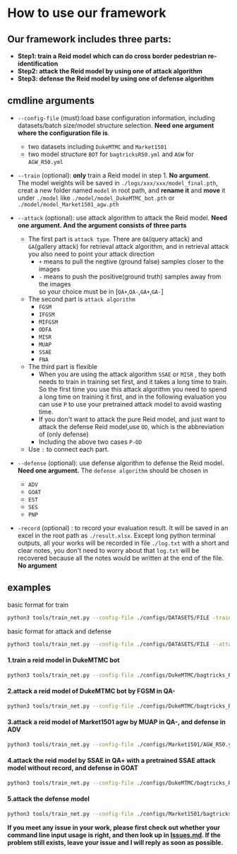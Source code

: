 # How to use our framework

## Our framework includes three parts:

- **Step1: train a Reid model which can do cross border pedestrian re-identification**
- **Step2: attack the Reid model by using one of attack algorithm**
- **Step3: defense the Reid model by using one of defense algorithm**

## cmdline arguments

- `--config-file` (must):load base configuration information, including datasets/batch size/model structure selection. 
 **Need one argument where the configuration file is**.
  - two datasets including `DukeMTMC` and `Market1501`
  - two model structure `BOT` for `bagtricksR50.yml` and `AGW` for `AGW_R50.yml` 
 
- `--train` (optional):  **only** train a Reid model in step 1. **No argument**.<br>The model weights will be saved in `./logs/xxx/xxx/model_final.pth`, creat a new folder named `model` in root path, and **rename it** and **move** it under `./model` like `./model/model_DukeMTMC_bot.pth` or `./model/model_Market1501_agw.pth`

- `--attack` (optional): use attack algorithm to attack the Reid model. **Need one argument. And the argument consists of three parts** 
  - The first part is `attack type`. 
  There are `QA`(query attack) and `GA`(gallery attack) for retrieval attack algorithm, and in retrieval attack you also need to point your attack direction
    - `+` means to pull the negtive (ground false) samples closer to the images
    - `-` means to push the positive(ground truth) samples away from the images
  <br>so your choice must be in [`QA+`,`QA-`,`GA+`,`GA-`]
  - The second part is `attack algorithm`
    - `FGSM`
    - `IFGSM`
    - `MIFGSM`
    - `ODFA`
    - `MISR`
    - `MUAP`
    - `SSAE`
    - `FNA`
  - The third part is flexible
    - When you are using the attack algorithm `SSAE` or `MISR` , they both needs to train in training set first, and it takes a long time to train. So the first time you use this attack algorithm you need to spend a long time on training it first, and in the following evaluation you can use `P` to use your pretrained attack model to avoid wasting time.
    - If you don't want to attack the pure Reid model, and just want to attack the defense Reid model,use `OD`, which is the abbreviation of (only defense)
    - Including the above two cases `P-OD`
  - Use `:` to connect each part.
  
- `--defense` (optional): use defense algorithm to defense the Reid model. **Need one argument.** The `defense algorithm` should be chosen in 
  - `ADV`
  - `GOAT`
  - `EST`
  - `SES`
  - `PNP`
  
- `-record` (optional) : to record your evaluation result. It will be saved in an excel in the root path as `./result.xlsx`. Except long python terminal outputs, all your works will be recorded in file `./log.txt` with a short and clear notes, you don't need to worry about that `log.txt` will be recovered because all the notes would be written at the end of the file. **No argument**


## examples
basic format for train
```bash
python3 tools/train_net.py --config-file ./configs/DATASETS/FILE -train MODEL.DEVICE 'cuda:0'
```
basic format for attack and defense
```bash
python3 tools/train_net.py --config-file ./configs/DATASETS/FILE --attack X:X:X --defense X MODEL.DEVICE 'cuda:0'
```
#### 1.train a reid model in DukeMTMC bot
```bash
python3 tools/train_net.py --config-file ./configs/DukeMTMC/bagtricks_R50.yml --train MODEL.DEVICE 'cuda:0'
```
#### 2.attack a reid model of DukeMTMC bot by FGSM in QA-
```bash
python3 tools/train_net.py --config-file ./configs/DukeMTMC/bagtricks_R50.yml --attack QA-:FGSM MODEL.DEVICE 'cuda:0'
```
#### 3.attack a reid model of Market1501 agw by MUAP in QA-, and defense in ADV
```bash
python3 tools/train_net.py --config-file ./configs/Market1501/AGW_R50.yml --attack QA-:MUAP --defense ADV MODEL.DEVICE 'cuda:0'
```
#### 4.attack the reid model by SSAE in QA+ with a pretrained SSAE attack model without record, and defense in GOAT
```bash
python3 tools/train_net.py --config-file ./configs/DukeMTMC/bagtricks_R50.yml --attack QA+:SSAE:P --defense GOAT MODEL.DEVICE 'cuda:0'
```
#### 5.attack the defense model
```bash
python3 tools/train_net.py --config-file ./configs/Market1501/bagtricks_R50.yml --attack GA-:IFGSM:OD --defense SES --record MODEL.DEVICE 'cuda:0'
```

**If you meet any issue in your work, please first check out whether your command line input usage is right, and then look up in [Issues.md](Issues.md). If the problem still exists, leave your issue and I will reply as soon as possible.**
